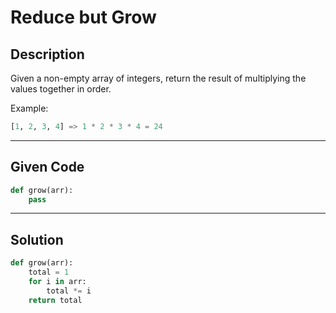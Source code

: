 # Reduce but Grow

## Description
Given a non-empty array of integers, return the result of multiplying the values together in order. 

Example:
```python
[1, 2, 3, 4] => 1 * 2 * 3 * 4 = 24
```

---

## Given Code

```python
def grow(arr):
    pass
```

---

## Solution

```python
def grow(arr):
    total = 1
    for i in arr:
        total *= i
    return total
```
